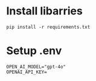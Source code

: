 # Install libarries
```
pip install -r requirements.txt
```

# Setup .env
```
OPEN_AI_MODEL="gpt-4o"
OPENAI_API_KEY=
```
